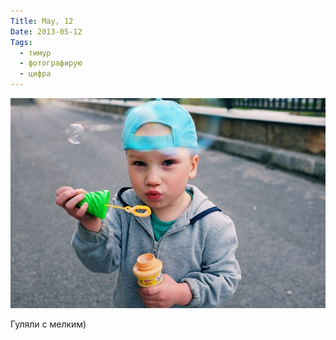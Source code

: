 ```yaml
---
Title: May, 12
Date: 2013-05-12
Tags:
  - тимур
  - фотографирую
  - цифра
---
```


![bubbles-120513.jpg](images/bubbles-120513.jpg)

Гуляли с мелким)